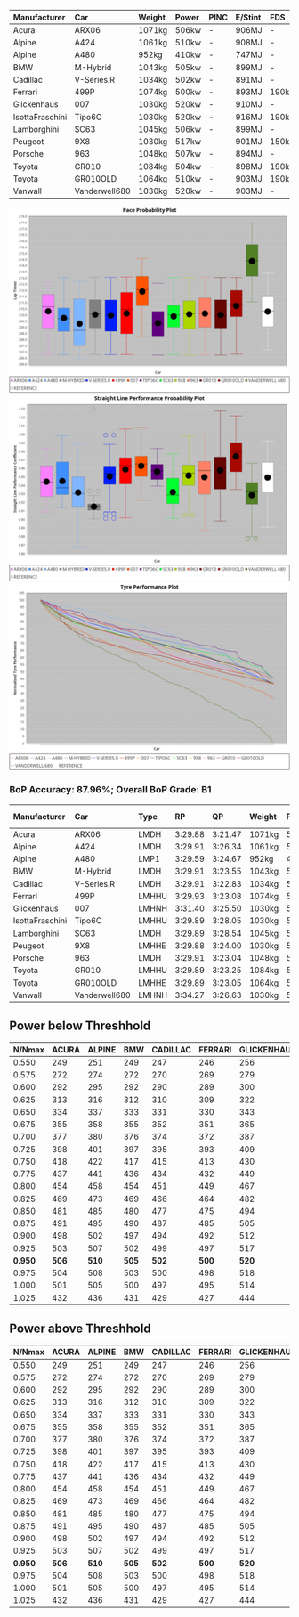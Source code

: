 |Manufacturer|Car|Weight|Power|PINC|E/Stint|FDS|
|:-|:-|:-|:-|:-|:-|:-|
|Acura|ARX06|1071kg|506kw|-|906MJ|-|
|Alpine|A424|1061kg|510kw|-|908MJ|-|
|Alpine|A480|952kg|410kw|-|747MJ|-|
|BMW|M-Hybrid|1043kg|505kw|-|899MJ|-|
|Cadillac|V-Series.R|1034kg|502kw|-|891MJ|-|
|Ferrari|499P|1074kg|500kw|-|893MJ|190kph|
|Glickenhaus|007|1030kg|520kw|-|910MJ|-|
|IsottaFraschini|Tipo6C|1030kg|520kw|-|916MJ|190kph|
|Lamborghini|SC63|1045kg|506kw|-|899MJ|-|
|Peugeot|9X8|1030kg|517kw|-|901MJ|150kph|
|Porsche|963|1048kg|507kw|-|894MJ|-|
|Toyota|GR010|1084kg|504kw|-|898MJ|190kph|
|Toyota|GR010OLD|1064kg|510kw|-|903MJ|190kph|
|Vanwall|Vanderwell680|1030kg|520kw|-|903MJ|-|

![PACECHART](./IMG/ACOMETHOD.png)
![STRAIGHTLINEPERFORMANCECHART](./IMG/ACOMETHOD_sp.png)
![TYREPERFORMANCECHART](./IMG/ACOMETHOD_tw.png)

### BoP Accuracy: 87.96%; Overall BoP Grade: B1
|Manufacturer|Car|Type|RP|QP|Weight|Power¹|Threshhold|PINC|Power²|E/Stint|AVG Vmax|FDS|RDLC|L/Stint|BOP-Grade|ModelAccuracy|ModelPoints|Match%|
|:-|:-|:-|:-|:-|:-|:-|:-|:-|:-|:-|:-|:-|:-|:-|:-|:-|:-|:-|
|Acura|ARX06|LMDH|3:29.88|3:21.47|1071kg|506kw|210.0kph|-|506kw|906MJ|328.17kph|-|0.99|12|-B1|100.00%|995|86.21%|
|Alpine|A424|LMDH|3:29.91|3:26.34|1061kg|510kw|210.0kph|-|510kw|908MJ|329.01kph|-|1.00|12|~A1|80.53%|517|96.51%|
|Alpine|A480|LMP1|3:29.59|3:24.67|952kg|410kw|210.0kph|-|410kw|747MJ|323.57kph|-|0.97|11|~A1|56.35%|794|100.00%|
|BMW|M-Hybrid|LMDH|3:29.91|3:23.55|1043kg|505kw|210.0kph|-|505kw|899MJ|325.24kph|-|1.02|12|-A2|96.62%|1656|93.16%|
|Cadillac|V-Series.R|LMDH|3:29.91|3:22.83|1034kg|502kw|210.0kph|-|502kw|891MJ|329.86kph|-|1.03|12|~A1|90.68%|2081|96.17%|
|Ferrari|499P|LMHHU|3:29.93|3:23.08|1074kg|500kw|210.0kph|-|500kw|893MJ|330.05kph|190kph|1.02|12|-A2|94.63%|2574|94.62%|
|Glickenhaus|007|LMHNH|3:31.40|3:25.50|1030kg|520kw|210.0kph|-|520kw|910MJ|334.16kph|-|0.96|12|+B1|94.93%|1610|86.67%|
|IsottaFraschini|Tipo6C|LMHHU|3:29.89|3:28.05|1030kg|520kw|210.0kph|-|520kw|916MJ|332.96kph|190kph|1.08|12|+B1|66.67%|96|85.53%|
|Lamborghini|SC63|LMDH|3:29.89|3:28.54|1045kg|506kw|210.0kph|-|506kw|899MJ|327.03kph|-|1.05|12|+A2|92.15%|399|94.34%|
|Peugeot|9X8|LMHHE|3:29.88|3:24.00|1030kg|517kw|210.0kph|-|517kw|901MJ|331.06kph|150kph|1.03|12|~A1|83.80%|2473|99.43%|
|Porsche|963|LMDH|3:29.91|3:23.04|1048kg|507kw|210.0kph|-|507kw|894MJ|330.08kph|-|1.01|12|-A2|95.67%|5902|93.74%|
|Toyota|GR010|LMHHU|3:29.89|3:23.25|1084kg|504kw|210.0kph|-|504kw|898MJ|329.79kph|190kph|1.00|12|~A1|91.69%|3310|95.22%|
|Toyota|GR010OLD|LMHHE|3:29.89|3:23.05|1064kg|510kw|210.0kph|-|510kw|903MJ|333.91kph|190kph|1.02|12|~A1|85.24%|1322|98.75%|
|Vanwall|Vanderwell680|LMHNH|3:34.27|3:26.63|1030kg|520kw|210.0kph|-|520kw|903MJ|327.31kph|-|1.01|12|+Ω1|93.72%|627|11.04%|

## Power below Threshhold
|N/Nmax|ACURA|ALPINE|BMW|CADILLAC|FERRARI|GLICKENHAUS|ISOTTAFRASCHINI|LAMBORGHINI|PEUGEOT|PORSCHE|TOYOTA|TOYOTA|VANWALL|​|RPM|A480|
|:-|:-|:-|:-|:-|:-|:-|:-|:-|:-|:-|:-|:-|:-|:-|:-|:-|
|0.550|249|251|249|247|246|256|256|249|255|250|248|251|256|​|--|-|
|0.575|272|274|272|270|269|279|279|272|278|273|271|274|279|​|--|-|
|0.600|292|295|292|290|289|300|300|292|298|293|291|295|300|​|--|-|
|0.625|313|316|312|310|309|322|322|313|320|314|312|316|322|​|--|-|
|0.650|334|337|333|331|330|343|343|334|341|335|333|337|343|​|--|-|
|0.675|355|358|355|352|351|365|365|355|363|356|354|358|365|​|--|-|
|0.700|377|380|376|374|372|387|387|377|385|377|375|380|387|​|--|-|
|0.725|398|401|397|395|393|409|409|398|407|399|396|401|409|​|--|-|
|0.750|418|422|417|415|413|430|430|418|427|419|416|422|430|​|--|-|
|0.775|437|441|436|434|432|449|449|437|446|438|435|441|449|​|5000|241|
|0.800|454|458|454|451|449|467|467|454|464|455|453|458|467|​|5500|284|
|0.825|469|473|469|466|464|482|482|469|479|470|468|473|482|​|6000|318|
|0.850|481|485|480|477|475|494|494|481|491|482|479|485|494|​|6500|359|
|0.875|491|495|490|487|485|505|505|491|502|492|489|495|505|​|7000|401|
|0.900|498|502|497|494|492|512|512|498|509|499|496|502|512|​|7500|411|
|0.925|503|507|502|499|497|517|517|503|514|504|501|507|517|​|8000|407|
|**0.950**|**506**|**510**|**505**|**502**|**500**|**520**|**520**|**506**|**517**|**507**|**504**|**510**|**520**|**​**|**8500**|**410**|
|0.975|504|508|503|500|498|518|518|504|515|505|502|508|518|​|9000|205|
|1.000|501|505|500|497|495|514|514|501|511|502|499|505|514|​|--|-|
|1.025|432|436|431|429|427|444|444|432|441|433|430|436|444|​|--|-|

## Power above Threshhold
|N/Nmax|ACURA|ALPINE|BMW|CADILLAC|FERRARI|GLICKENHAUS|ISOTTAFRASCHINI|LAMBORGHINI|PEUGEOT|PORSCHE|TOYOTA|TOYOTA|VANWALL|​|RPM|A480|
|:-|:-|:-|:-|:-|:-|:-|:-|:-|:-|:-|:-|:-|:-|:-|:-|:-|
|0.550|249|251|249|247|246|256|256|249|255|250|248|251|256|​|--|-|
|0.575|272|274|272|270|269|279|279|272|278|273|271|274|279|​|--|-|
|0.600|292|295|292|290|289|300|300|292|298|293|291|295|300|​|--|-|
|0.625|313|316|312|310|309|322|322|313|320|314|312|316|322|​|--|-|
|0.650|334|337|333|331|330|343|343|334|341|335|333|337|343|​|--|-|
|0.675|355|358|355|352|351|365|365|355|363|356|354|358|365|​|--|-|
|0.700|377|380|376|374|372|387|387|377|385|377|375|380|387|​|--|-|
|0.725|398|401|397|395|393|409|409|398|407|399|396|401|409|​|--|-|
|0.750|418|422|417|415|413|430|430|418|427|419|416|422|430|​|--|-|
|0.775|437|441|436|434|432|449|449|437|446|438|435|441|449|​|5000|241|
|0.800|454|458|454|451|449|467|467|454|464|455|453|458|467|​|5500|284|
|0.825|469|473|469|466|464|482|482|469|479|470|468|473|482|​|6000|318|
|0.850|481|485|480|477|475|494|494|481|491|482|479|485|494|​|6500|359|
|0.875|491|495|490|487|485|505|505|491|502|492|489|495|505|​|7000|401|
|0.900|498|502|497|494|492|512|512|498|509|499|496|502|512|​|7500|411|
|0.925|503|507|502|499|497|517|517|503|514|504|501|507|517|​|8000|407|
|**0.950**|**506**|**510**|**505**|**502**|**500**|**520**|**520**|**506**|**517**|**507**|**504**|**510**|**520**|**​**|**8500**|**410**|
|0.975|504|508|503|500|498|518|518|504|515|505|502|508|518|​|9000|205|
|1.000|501|505|500|497|495|514|514|501|511|502|499|505|514|​|--|-|
|1.025|432|436|431|429|427|444|444|432|441|433|430|436|444|​|--|-|
